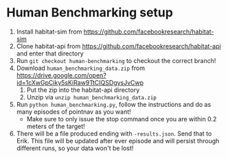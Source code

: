 # Human Benchmarking setup

1. Install habitat-sim from https://github.com/facebookresearch/habitat-sim
1. Clone habitat-api from https://github.com/facebookresearch/habitat-api and enter that directory
1. Run `git checkout human-benchmarking` to checkout the correct branch!
1. Download `human_benchmarking_data.zip` from https://drive.google.com/open?id=1cXwGpCiky5sKiRaw9TtCIQSDgysJvCwp
    1. Put the zip into the habitat-api directory
    1. Unzip via `unzip human_benchmarking_data.zip`
1. Run `python human_benchmarking.py`, follow the instructions and do as many episodes of pointnav as you want!
    * Make sure to only issue the stop command once you are within 0.2 meters of the target!
1. There will be a file produced ending with `-results.json`.  Send that to Erik.  This file will be updated after ever episode and will persist through different runs, so your data won't be lost!
